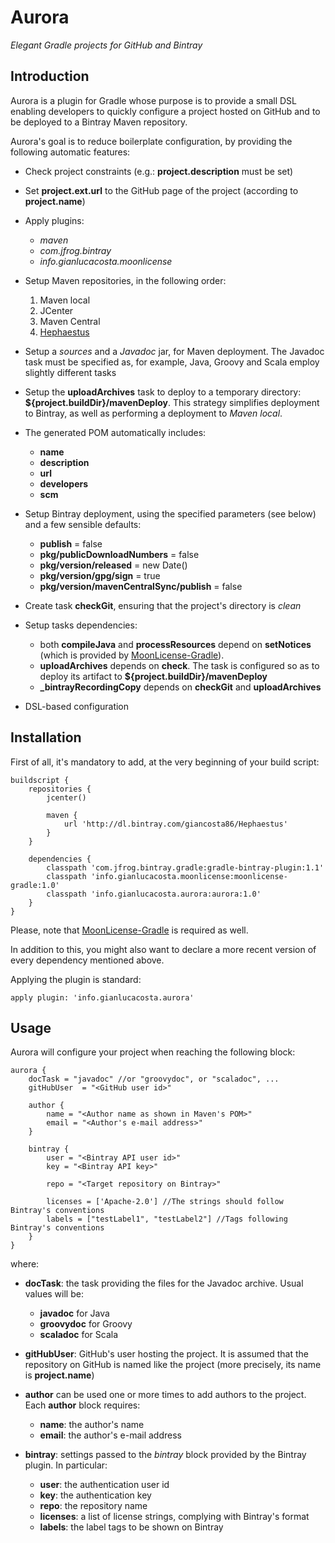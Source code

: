 # Aurora

*Elegant Gradle projects for GitHub and Bintray*


## Introduction


Aurora is a plugin for Gradle whose purpose is to provide a small DSL enabling developers to quickly
configure a project hosted on GitHub and to be deployed to a Bintray Maven repository.

Aurora's goal is to reduce boilerplate configuration, by providing the following automatic features:

* Check project constraints (e.g.: **project.description** must be set)

* Set **project.ext.url** to the GitHub page of the project (according to **project.name**)

* Apply plugins:

  * *maven*
  * *com.jfrog.bintray*
  * *info.gianlucacosta.moonlicense*

* Setup Maven repositories, in the following order:
  1. Maven local
  2. JCenter
  3. Maven Central
  4. [Hephaestus](https://bintray.com/giancosta86/Hephaestus)

* Setup a *sources* and a *Javadoc* jar, for Maven deployment. The Javadoc task must be specified as, for example, Java, Groovy and Scala employ slightly different tasks


* Setup the **uploadArchives** task to deploy to a temporary directory: **${project.buildDir}/mavenDeploy**.
This strategy simplifies deployment to Bintray, as well as performing a deployment to *Maven local*.

* The generated POM automatically includes:
  * **name**
  * **description**
  * **url**
  * **developers**
  * **scm**


* Setup Bintray deployment, using the specified parameters (see below) and a few sensible defaults:
  * **publish** = false
  * **pkg/publicDownloadNumbers** = false
  * **pkg/version/released** = new Date()
  * **pkg/version/gpg/sign** = true
  * **pkg/version/mavenCentralSync/publish** = false

* Create task **checkGit**, ensuring that the project's directory is *clean*

* Setup tasks dependencies:
  * both **compileJava** and **processResources** depend on **setNotices** (which is provided by [MoonLicense-Gradle](https://github.com/giancosta86/MoonLicense-Gradle)).
  * **uploadArchives** depends on **check**. The task is configured so as to deploy its artifact to **${project.buildDir}/mavenDeploy**
  * **_bintrayRecordingCopy** depends on **checkGit** and **uploadArchives**

* DSL-based configuration
  

## Installation

First of all, it's mandatory to add, at the very beginning of your build script:

```
buildscript {
    repositories {
        jcenter()
        
        maven {
            url 'http://dl.bintray.com/giancosta86/Hephaestus'
        }
    }

    dependencies {
        classpath 'com.jfrog.bintray.gradle:gradle-bintray-plugin:1.1'
        classpath 'info.gianlucacosta.moonlicense:moonlicense-gradle:1.0'
        classpath 'info.gianlucacosta.aurora:aurora:1.0'
    }
}
```

Please, note that [MoonLicense-Gradle](https://github.com/giancosta86/MoonLicense-Gradle) is required as well.

In addition to this, you might also want to declare a more recent version of every dependency mentioned above.


Applying the plugin is standard:

```
apply plugin: 'info.gianlucacosta.aurora'
```


## Usage

Aurora will configure your project when reaching the following block:

```
aurora {
    docTask = "javadoc" //or "groovydoc", or "scaladoc", ...
    gitHubUser  = "<GitHub user id>"

    author {
        name = "<Author name as shown in Maven's POM>"
        email = "<Author's e-mail address>"
    }

    bintray {
        user = "<Bintray API user id>"
        key = "<Bintray API key>"

        repo = "<Target repository on Bintray>"
        
        licenses = ['Apache-2.0'] //The strings should follow Bintray's conventions
        labels = ["testLabel1", "testLabel2"] //Tags following Bintray's conventions
    }
}
```

where:

* **docTask**: the task providing the files for the Javadoc archive. Usual values will be:

  * **javadoc** for Java
  * **groovydoc** for Groovy
  * **scaladoc** for Scala

* **gitHubUser**: GitHub's user hosting the project.
It is assumed that the repository on GitHub is named like the project (more precisely, its name is **project.name**)

* **author** can be used one or more times to add authors to the project. Each **author** block requires:

  * **name**: the author's name
  * **email**: the author's e-mail address

* **bintray**: settings passed to the *bintray* block provided by the Bintray plugin. In particular:

  * **user**: the authentication user id
  * **key**: the authentication key
  * **repo**: the repository name
  * **licenses**: a list of license strings, complying with Bintray's format
  * **labels**: the label tags to be shown on Bintray
